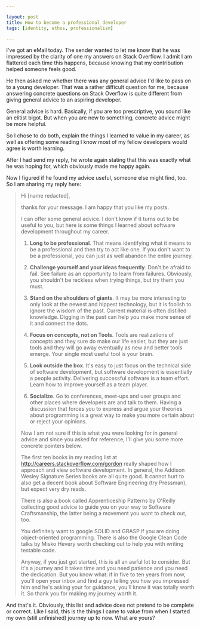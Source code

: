 ```yaml
---

layout: post
title: How to become a professional developer
tags: [identity, ethos, professionalism]

---
```


I've got an eMail today. The sender wanted to let me know that he was impressed by the clarity of one my answers on Stack Overflow. I admit I am flattered each time this happens, because knowing that my contribution helped someone feels good.

He then asked me whether there was any general advice I'd like to pass on to a young developer. That was a rather difficult question for me, because answering concrete questions on Stack Overflow is quite different from giving general advice to an aspiring developer.

General advice is hard. Basically, if you are too prescriptive, you sound like an elitist bigot. But when you are new to something, concrete advice might be more helpful.  

So I chose to do both, explain the things I learned to value in my career, as well as offering some reading I know most of my fellow developers would agree is worth learning.

After I had send my reply, he wrote again stating that this was exactly what he was hoping for, which obviously made me happy again. 

Now I figured if he found my advice useful, someone else might find, too. So I am sharing my reply here:

> Hi [name redacted],
>  
>thanks for your message. I am happy that you like my posts.
>  
>I can offer some general advice. I don't know if it turns out to be useful to you, but here is some things I learned about software development throughout my career.
>  
>1. **Long to be professional**. That means identifying what it means to be a professional and then try to act like one. If you don't want to be a professional, you can just as well abandon the entire journey.
>  
>2. **Challenge yourself and your ideas frequently**. Don't be afraid to fail. See failure as an opportunity to learn from failures. Obviously, you shouldn't be reckless when trying things, but try them you must.
>  
>3. **Stand on the shoulders of giants**. It may be more interesting to only look at the newest and hippest technology, but it is foolish to ignore the wisdom of the past. Current material is often distilled knowledge. Digging in the past can help you make more sense of it and connect the dots.
>  
>4. **Focus on concepts, not on Tools**. Tools are realizations of concepts and they sure do make our life easier, but they are just tools and they will go away eventually as new and better tools emerge. Your single most useful tool is your brain.
>  
>5. **Look outside the box**. It's easy to just focus on the technical side of software development, but software development is essentially a people activity. Delivering successful software is a team effort. Learn how to improve yourself as a team player.
>  
>6. **Socialize**. Go to conferences, meet-ups and user groups and other places where developers are and talk to them. Having a discussion that forces you to express and argue your theories about programming is a great way to make you more certain about or reject your opinions.
>  
>Now I am not sure if this is what you were looking for in general advice and since you asked for reference, I'll give you some more concrete pointers below.
>  
>The first ten books in my reading list at http://careers.stackoverflow.com/gordon really shaped how I approach and view software development. In general, the Addison Wesley Signature Series books are all quite good. It cannot hurt to also get a decent book about Software Engineering (try Pressman), but expect very dry reads.
>  
>There is also a book called Apprenticeship Patterns by O'Reilly collecting good advice to guide you on your way to Software Craftsmanship, the latter being a movement you want to check out, too.
>  
>You definitely want to google SOLID and GRASP if you are doing object-oriented programming. There is also the Google Clean Code talks by Misko Hevery worth checking out to help you with writing testable code.
>  
>Anyway, if you just got started, this is all an awful lot to consider. But it's a journey and it takes time and you need patience and you need the dedication. But you know what: if in five to ten years from now, you'll open your inbox and find a guy telling you how you impressed him and he's asking your for guidance, you'll know it was totally worth it. So thank you for making my journey worth it.

And that's it. Obviously, this list and advice does not pretend to be complete or correct. Like I said, this is the things I came to value from when I started my own (still unfinished) journey up to now. What are yours?
